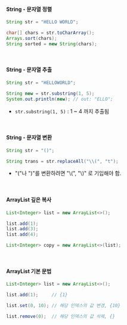
#### String - 문자열 정렬
```java
String str = "HELLO WORLD";

char[] chars = str.toCharArray();
Arrays.sort(chars);
String sorted = new String(chars);
```

<br>

#### String - 문자열 추출
```java
String str = "HELLOWORLD";

String new = str.substring(1, 5);
System.out.println(new); // out: "ELLO";
```
- `str.substring(1, 5)` : 1 ~ 4 까지 추출됨  

<br>

#### String - 문자열 변환
```java
String str = "()";

String trans = str.replaceAll("\\(", "t");
```
- "("나 ")"를 변환하려면 "\\(", "\\)" 로 기입해야 함.

<br>

#### ArrayList 깊은 복사
```java
List<Integer> list = new ArrayList<>();

list.add(1);
list.add(3);
list.add(4);

List<Integer> copy = new ArrayList<>(list);
```

<br>

#### ArrayList 기본 문법
```java
List<Integer> list = new ArrayList<>();

list.add(1);     // {1}

list.set(0, 10); // 해당 인덱스의 값 변경, {10}

list.remove(0);  // 해당 인덱스의 값 삭제, {}
```

<br>